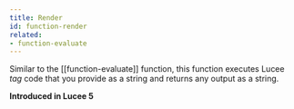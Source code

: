 ```yaml
---
title: Render
id: function-render
related:
- function-evaluate
---
```


Similar to the [[function-evaluate]] function, this function executes Lucee _tag_ code that you provide as a string and returns any output as a string.

**Introduced in Lucee 5**
